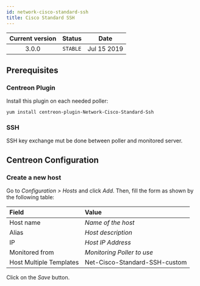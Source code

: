 ```yaml
---
id: network-cisco-standard-ssh
title: Cisco Standard SSH
---
```


| Current version | Status | Date |
| :-: | :-: | :-: |
| 3.0.0 | `STABLE` | Jul 15 2019 |

## Prerequisites

### Centreon Plugin

Install this plugin on each needed poller:

``` shell
yum install centreon-plugin-Network-Cisco-Standard-Ssh
```

### SSH

SSH key exchange mut be done between poller and monitored server.

## Centreon Configuration

### Create a new host

Go to *Configuration \> Hosts* and click *Add*. Then, fill the form as shown by the following table:

| Field                   | Value                         |
| :---------------------- | :---------------------------- |
| Host name               | *Name of the host*            |
| Alias                   | *Host description*            |
| IP                      | *Host IP Address*             |
| Monitored from          | *Monitoring Poller to use*    |
| Host Multiple Templates | Net-Cisco-Standard-SSH-custom |

Click on the *Save* button.



